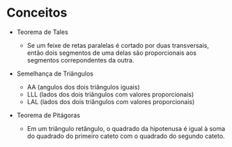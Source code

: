 # Conceitos

- Teorema de Tales
    - Se um feixe de retas paralelas é cortado por duas transversais, então dois segmentos de uma delas são proporcionais aos segmentos correpondentes da outra.

- Semelhança de Triângulos
    - AA  (angulos dos dois triângulos iguais)
    - LLL (lados dos dois triângulos com valores proporcionais)
    - LAL (lados dos dois triângulos com valores proporcionais)

- Teorema de Pitágoras
    - Em um triângulo retângulo, o quadrado da hipotenusa é igual à soma do quadrado do primeiro cateto com o quadrado do segundo cateto.
    